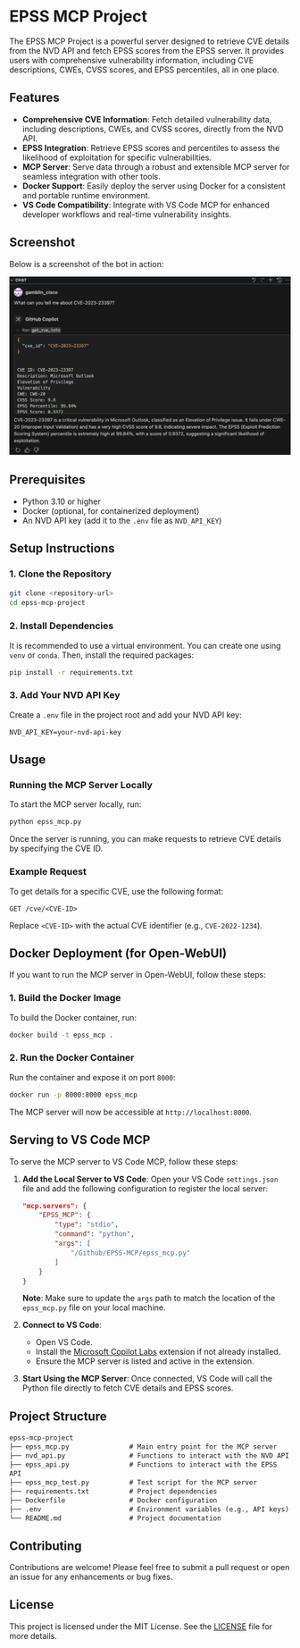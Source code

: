 # EPSS MCP Project

The EPSS MCP Project is a powerful server designed to retrieve CVE details from the NVD API and fetch EPSS scores from the EPSS server. It provides users with comprehensive vulnerability information, including CVE descriptions, CWEs, CVSS scores, and EPSS percentiles, all in one place.

## Features

- **Comprehensive CVE Information**: Fetch detailed vulnerability data, including descriptions, CWEs, and CVSS scores, directly from the NVD API.
- **EPSS Integration**: Retrieve EPSS scores and percentiles to assess the likelihood of exploitation for specific vulnerabilities.
- **MCP Server**: Serve data through a robust and extensible MCP server for seamless integration with other tools.
- **Docker Support**: Easily deploy the server using Docker for a consistent and portable runtime environment.
- **VS Code Compatibility**: Integrate with VS Code MCP for enhanced developer workflows and real-time vulnerability insights.

## Screenshot

Below is a screenshot of the bot in action:

![EPSS MCP Screenshot](epss_mcp.png)

## Prerequisites

- Python 3.10 or higher
- Docker (optional, for containerized deployment)
- An NVD API key (add it to the `.env` file as `NVD_API_KEY`)

## Setup Instructions

### 1. Clone the Repository

```bash
git clone <repository-url>
cd epss-mcp-project
```

### 2. Install Dependencies

It is recommended to use a virtual environment. You can create one using `venv` or `conda`. Then, install the required packages:

```bash
pip install -r requirements.txt
```

### 3. Add Your NVD API Key

Create a `.env` file in the project root and add your NVD API key:

```env
NVD_API_KEY=your-nvd-api-key
```

## Usage

### Running the MCP Server Locally

To start the MCP server locally, run:

```bash
python epss_mcp.py
```

Once the server is running, you can make requests to retrieve CVE details by specifying the CVE ID.

### Example Request

To get details for a specific CVE, use the following format:

```
GET /cve/<CVE-ID>
```

Replace `<CVE-ID>` with the actual CVE identifier (e.g., `CVE-2022-1234`).

## Docker Deployment (for Open-WebUI)

If you want to run the MCP server in Open-WebUI, follow these steps:

### 1. Build the Docker Image

To build the Docker container, run:

```bash
docker build -t epss_mcp .
```

### 2. Run the Docker Container

Run the container and expose it on port `8000`:

```bash
docker run -p 8000:8000 epss_mcp
```

The MCP server will now be accessible at `http://localhost:8000`.

## Serving to VS Code MCP

To serve the MCP server to VS Code MCP, follow these steps:

1. **Add the Local Server to VS Code**:
   Open your VS Code `settings.json` file and add the following configuration to register the local server:

   ```json
   "mcp.servers": {
       "EPSS_MCP": {
           "type": "stdio",
           "command": "python",
           "args": [
               "/Github/EPSS-MCP/epss_mcp.py"
           ]
       }
   }
   ```

   **Note**: Make sure to update the `args` path to match the location of the `epss_mcp.py` file on your local machine.

2. **Connect to VS Code**:
   - Open VS Code.
   - Install the [Microsoft Copilot Labs](https://marketplace.visualstudio.com/items?itemName=GitHub.copilot-labs) extension if not already installed.
   - Ensure the MCP server is listed and active in the extension.

3. **Start Using the MCP Server**:
   Once connected, VS Code will call the Python file directly to fetch CVE details and EPSS scores.

## Project Structure

```
epss-mcp-project
├── epss_mcp.py               # Main entry point for the MCP server
├── nvd_api.py                # Functions to interact with the NVD API
├── epss_api.py               # Functions to interact with the EPSS API
├── epss_mcp_test.py          # Test script for the MCP server
├── requirements.txt          # Project dependencies
├── Dockerfile                # Docker configuration
├── .env                      # Environment variables (e.g., API keys)
└── README.md                 # Project documentation
```

## Contributing

Contributions are welcome! Please feel free to submit a pull request or open an issue for any enhancements or bug fixes.

## License

This project is licensed under the MIT License. See the [LICENSE](LICENSE) file for more details.